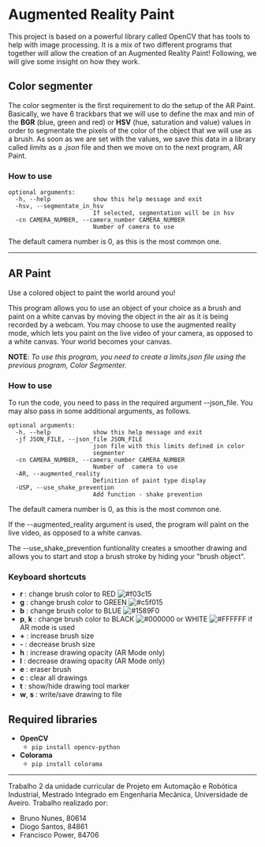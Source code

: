 # Augmented Reality Paint
This project is based on a powerful library called OpenCV that has tools to help with image processing. It is a mix of two different programs that together will allow the creation of an Augmented Reality Paint! Following, we will give some insight on how they work.

## Color segmenter
The color segmenter is the first requirement to do the setup of the AR Paint. Basically, we have 6 trackbars that we will use to define the max and min of the **BGR**  (blue, green and red) or **HSV** (hue, saturation and value) values in order to segmentate the pixels of the color of the object that we will use as a brush. As soon as we are set with the values, we save this data in a library called *limits* as a *.json* file and then we move on to the next program, AR Paint.

### How to use 

```text
optional arguments:
  -h, --help            show this help message and exit
  -hsv, --segmentate_in_hsv
                        If selected, segmentation will be in hsv
  -cn CAMERA_NUMBER, --camera_number CAMERA_NUMBER
                        Number of camera to use
```
The default camera number is 0, as this is the most common one.

***

## AR Paint

Use a colored object to paint the world around you!

This program allows you to use an object of your choice as a brush and paint on a white canvas by moving the object in the air as it is being recorded by a webcam. You may choose to use the augmented reality mode, which lets you paint on the live video of your camera, as opposed to a white canvas. Your world becomes your canvas.

**NOTE**: *To use this program, you need to create a limits.json file using the previous program, Color Segmenter.*

### How to use 

To run the code, you need to pass in the required argument --json_file. You may also pass in some additional arguments, as follows.

```text
optional arguments:
  -h, --help            show this help message and exit
  -jf JSON_FILE, --json_file JSON_FILE
                        json file with this limits defined in color
                        segmenter
  -cn CAMERA_NUMBER, --camera_number CAMERA_NUMBER
                        Number of  camera to use
  -AR, --augmented_reality
                        Definition of paint type display
  -USP, --use_shake_prevention
                        Add function - shake prevention
```

The default camera number is 0, as this is the most common one.

If the --augmented_reality argument is used, the program will paint on the live video, as opposed to a white canvas.

The --use_shake_prevention funtionality creates a smoother drawing and allows you to start and stop a brush stroke by hiding your "brush object".

### Keyboard shortcuts

- **r** : change brush color to RED ![#f03c15](https://via.placeholder.com/15/f03c15/000000?text=+)
- **g** : change brush color to GREEN ![#c5f015](https://via.placeholder.com/15/c5f015/000000?text=+)
- **b** : change brush color to BLUE ![#1589F0](https://via.placeholder.com/15/1589F0/000000?text=+)
- **p**, **k** : change brush color to BLACK ![#000000](https://via.placeholder.com/15/000000/000000?text=+) or WHITE ![#FFFFFF](https://via.placeholder.com/15/FFFFFF/000000?text=+) if AR mode is used 
- **\+** : increase brush size
- **\-** : decrease brush size
- **h** : increase drawing opacity (AR Mode only)
- **l** : decrease drawing opacity (AR Mode only)
- **e** : eraser brush
- **c** : clear all drawings
- **t** : show/hide drawing tool marker
- **w**, **s** : write/save drawing to file


## Required libraries

- **OpenCV**
    + `pip install opencv-python`
- **Colorama**
    + `pip install colorama`

***
Trabalho 2 da unidade curricular de Projeto em Automação e Robótica Industrial, Mestrado Integrado em Engenharia Mecânica, Universidade de Aveiro.
Trabalho realizado por:

- Bruno Nunes, 80614
- Diogo Santos, 84861
- Francisco Power, 84706
